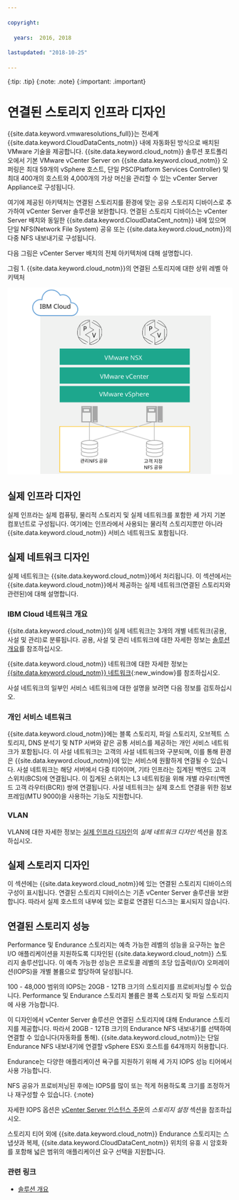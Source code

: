 ```yaml
---

copyright:

  years:  2016, 2018

lastupdated: "2018-10-25"

---
```


{:tip: .tip}
{:note: .note}
{:important: .important}

# 연결된 스토리지 인프라 디자인

{{site.data.keyword.vmwaresolutions_full}}는 전세계 {{site.data.keyword.CloudDataCents_notm}} 내에 자동화된 방식으로 배치된 VMware 기술을 제공합니다. {{site.data.keyword.cloud_notm}} 솔루션 포트폴리오에서 기본 VMware vCenter Server on {{site.data.keyword.cloud_notm}} 오퍼링은 최대 59개의 vSphere 호스트, 단일 PSC(Platform Services Controller) 및 최대 400개의 호스트와 4,000개의 가상 머신을 관리할 수 있는 vCenter Server Appliance로 구성됩니다.

여기에 제공된 아키텍처는 연결된 스토리지를 환경에 맞는 공유 스토리지 디바이스로 추가하여 vCenter Server 솔루션을 보완합니다. 연결된 스토리지 디바이스는 vCenter Server 배치와 동일한 {{site.data.keyword.CloudDataCent_notm}} 내에 있으며 단일 NFS(Network File System) 공유 또는 {{site.data.keyword.cloud_notm}}의 다중 NFS 내보내기로 구성됩니다.

다음 그림은 vCenter Server 배치의 전체 아키텍처에 대해 설명합니다.

그림 1. {{site.data.keyword.cloud_notm}}의 연결된 스토리지에 대한 상위 레벨 아키텍처

![연결된 스토리지 아키텍처](../solution/physical_nfs.svg "IBM Cloud의 연결된 스토리지에 대한 상위 레벨 아키텍처")

## 실제 인프라 디자인

실제 인프라는 실제 컴퓨팅, 물리적 스토리지 및 실제 네트워크를 포함한 세 가지 기본 컴포넌트로 구성됩니다. 여기에는 인프라에서 사용되는 물리적 스토리지뿐만 아니라 {{site.data.keyword.cloud_notm}} 서비스 네트워크도 포함됩니다.

## 실제 네트워크 디자인

실제 네트워크는 {{site.data.keyword.cloud_notm}}에서 처리됩니다. 이 섹션에서는 {{site.data.keyword.cloud_notm}}에서 제공하는 실제 네트워크(연결된 스토리지와 관련된)에 대해 설명합니다.

### IBM Cloud 네트워크 개요

{{site.data.keyword.cloud_notm}}의 실제 네트워크는 3개의 개별 네트워크(공용, 사설 및 관리)로 분류됩니다. 공용, 사설 및 관리 네트워크에 대한 자세한 정보는 [솔루션 개요](../solution/solution_overview.html)를 참조하십시오.

{{site.data.keyword.cloud_notm}} 네트워크에 대한 자세한 정보는 [{{site.data.keyword.cloud_notm}} 네트워크](https://www.ibm.com/cloud-computing/bluemix/our-network){:new_window}를 참조하십시오.

사설 네트워크의 일부인 서비스 네트워크에 대한 설명을 보려면 다음 정보를 검토하십시오.

### 개인 서비스 네트워크

{{site.data.keyword.cloud_notm}}에는 블록 스토리지, 파일 스토리지, 오브젝트 스토리지, DNS 분석기 및 NTP 서버와 같은 공통 서비스를 제공하는 개인 서비스 네트워크가 포함됩니다. 이 사설 네트워크는 고객의 사설 네트워크와 구분되며, 이를 통해 환경은 {{site.data.keyword.cloud_notm}}에 있는 서비스에 원활하게 연결될 수 있습니다. 사설 네트워크는 해당 서버에서 다중 티어이며, 기타 인프라는 집계된 백엔드 고객 스위치(BCS)에 연결됩니다. 이 집계된 스위치는 L3 네트워킹을 위해 개별 라우터(백엔드 고객 라우터(BCR)) 쌍에 연결됩니다. 사설 네트워크는 실제 호스트 연결을 위한 점보 프레임(MTU 9000)을 사용하는 기능도 지원합니다.

### VLAN

VLAN에 대한 자세한 정보는 [실제 인프라 디자인](../solution/design_physicalinfrastructure.html)의 _실제 네트워크 디자인_ 섹션을 참조하십시오.

## 실제 스토리지 디자인

이 섹션에는 {{site.data.keyword.cloud_notm}}에 있는 연결된 스토리지 디바이스의 구성이 표시됩니다. 연결된 스토리지 디바이스는 기존 vCenter Server 솔루션을 보완합니다. 따라서 실제 호스트의 내부에 있는 로컬로 연결된 디스크는 표시되지 않습니다.

## 연결된 스토리지 성능

Performance 및 Endurance 스토리지는 예측 가능한 레벨의 성능을 요구하는 높은 I/O 애플리케이션을 지원하도록 디자인된 {{site.data.keyword.cloud_notm}} 스토리지 솔루션입니다. 이 예측 가능한 성능은 프로토콜 레벨의 초당 입출력(I/O) 오퍼레이션(IOPS)을 개별 볼륨으로 할당하여 달성됩니다.

100 - 48,000 범위의 IOPS는 20GB - 12TB 크기의 스토리지를 프로비저닝할 수 있습니다. Performance 및 Endurance 스토리지 볼륨은 블록 스토리지 및 파일 스토리지에 사용 가능합니다.

이 디자인에서 vCenter Server 솔루션은 연결된 스토리지에 대해 Endurance 스토리지를 제공합니다. 따라서 20GB - 12TB 크기의 Endurance NFS 내보내기를 선택하여 연결할 수 있습니다(자동화를 통해). {{site.data.keyword.cloud_notm}}는 단일 Endurance NFS 내보내기에 연결할 vSphere ESXi 호스트를 64개까지 허용합니다.

Endurance는 다양한 애플리케이션 욕구를 지원하기 위해 세 가지 IOPS 성능 티어에서 사용 가능합니다.

NFS 공유가 프로비저닝된 후에는 IOPS를 많이 또는 적게 허용하도록 크기를 조정하거나 재구성할 수 있습니다.
{:note}

자세한 IOPS 옵션은 [vCenter Server 인스턴스 주문](../../vcenter/vc_orderinginstance.html)의 _스토리지 설정_ 섹션을 참조하십시오.

스토리지 티어 외에 {{site.data.keyword.cloud_notm}} Endurance 스토리지는 스냅샷과 복제, {{site.data.keyword.CloudDataCent_notm}} 위치의 유휴 시 암호화를 포함해 넓은 범위의 애플리케이션 요구 선택을 지원합니다.

### 관련 링크

* [솔루션 개요](../solution/solution_overview.html)
